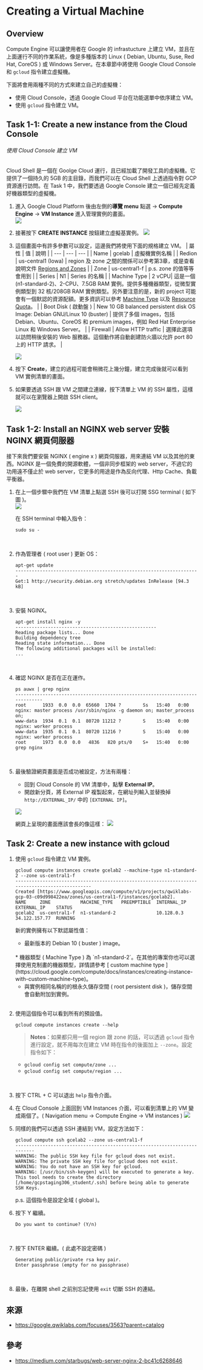 # Creating a Virtual Machine
## Overview
Compute Engine 可以讓使用者在 Google 的 infrastucture 上建立 VM，並且在上面運行不同的作業系統，像是多種版本的 Linux ( Debian, Ubuntu, Suse, Red Hat, CoreOS ) 或 Windows Server。在本章節中將使用 Google Cloud Console 和 `gcloud` 指令建立虛擬機。

下面將會用兩種不同的方式來建立自己的虛擬機：
* 使用 Cloud Console，透過 Google Cloud 平台在功能選單中依序建立 VM。
* 使用 `gcloud` 指令建立 VM。

## Task 1-1: Create a new instance from the Cloud Console 
###### 使用 Cloud Console 建立 VM
Cloud Shell 是一個在 Goolge Cloud 運行，且已經加載了開發工具的虛擬機。它提供了一個持久的 5GB 的主目錄，而我們可以在 Cloud Shell 上透過指令對 GCP 資源進行訪問。在 Task 1 中，我們要透過 Google Console 建立一個已經先定義好機器類型的虛擬機。

1. 進入 Google Cloud Platform 後由左側的**導覽 menu** 點選 &rarr; **Compute Engine** &rarr; **VM Instance** 進入管理實例的畫面。<br/>
   ![](/images/1-1.png)
   <br/>

2. 接著按下 **CREATE INSTANCE** 按鈕建立虛擬基實例。
   ![](/images/1-2.png)
   <br/>

3. 這個畫面中有許多參數可以設定，這邊我們將使用下面的規格建立 VM。
   | 屬性 | 值 | 說明 |
   | --- | --- | --- |
   | Name | gcelab | 虛擬機實例名稱 |
   | Redion | us-central1 (Iowa) | region 及 zone 之間的關係可以參考第3章，或是查看說明文件 [Regions and Zones](https://cloud.google.com/compute/docs/zones) |
   | Zone | us-central1-f | p.s. zone 的值等等會用到 |
   | Series | N1 | Series 的名稱 |
   | Machine Type | 2 vCPU|  這是一個 (n1-standard-2)、2-CPU、7.5GB RAM 實例。提供多種機器類型，從微型實例類型到 32 核/208GB RAM 實例類型。另外要注意的是，新的 project 可能會有一個默認的資源配額。更多資訊可以參考 [Machine Type](https://cloud.google.com/compute/docs/machine-types) 以及 [Resource Quota](https://cloud.google.com/compute/quotas)。 |
   | Boot Disk ( 啟動盤 ) | New 10 GB balanced persistent disk OS Image: Debian GNU/Linux 10 (buster) |  提供了多個 images，包括 Debian、Ubuntu、CoreOS 和 premium images，例如 Red Hat Enterprise Linux 和 Windows Server。 |
   | Firewall | Allow HTTP traffic | 選擇此選項以訪問稍後安裝的 Web 服務器。這個動作將自動創建防火牆以允許 port 80 上的 HTTP 請求。 |
   <br/>

   ![](/images/1-3.png)
    <br/>

4. 按下 **Create**，建立的過程可能會稍微花上幾分鐘，建立完成後就可以看到 VM 實例清單的畫面。

5. 如果要透過 SSH 跟 VM 之間建立連線，按下清單上 VM 的 SSH 屬性，這樣就可以在瀏覽器上開啟 SSH client。<br/>

   ![](/images/1-4.png)
   <br/> 

## Task 1-2: Install an NGINX web server 安裝 NGINX 網頁伺服器
接下來我們要安裝 NGINX ( engine x ) 網頁伺服器，用來連結 VM 以及其他的東西。NGINX 是一個免費的開源軟體，一個非同步框架的 web server，不過它的功用遠不僅止於 web server，它更多的用途是作為反向代理、Http Cache、負載平衡器。

1. 在上一個步驟中我們在 VM 清單上點選 SSH 後可以打開 SSG terminal ( 如下圖 )。<br/>
   ![](images/1-5.png)

   在 SSH terminal 中輸入指令：
   ```shell
   sudo su -
   ```
   <br/>

2. 作為管理者 ( root user ) 更新 OS：
   ```shell
   apt-get update
   --------------------------------------------------------------------
   Get:1 http://security.debian.org stretch/updates InRelease [94.3 kB]
   ```
   <br/>

3. 安裝 NGINX。
   ```shell
   apt-get install nginx -y
   ----------------------------------------------------
   Reading package lists... Done
   Building dependency tree
   Reading state information... Done
   The following additional packages will be installed:
   ...
   ```
   <br/>
 
4. 確認 NGINX 是否在正在運作。
    ```shell
    ps auwx | grep nginx
    -----------------------------------------------------------------------------
    root      1933  0.0  0.0  65660  1704 ?        Ss   15:40   0:00 nginx: master process /usr/sbin/nginx -g daemon on; master_process on;
    www-data  1934  0.1  0.1  80720 11212 ?        S    15:40   0:00 nginx: worker process
    www-data  1935  0.1  0.1  80720 11216 ?        S    15:40   0:00 nginx: worker process
    root      1973  0.0  0.0   4836   820 pts/0    S+   15:40   0:00 grep nginx
    ```
    <br/>

5. 最後驗證網頁畫面是否成功被設定，方法有兩種：
   * 回到 Cloud Console 的 VM 清單中，點擊 **External IP**。 
   * 開啟新分頁，將 External IP 複製起來，在網址列輸入並替換掉 `http://EXTERNAL_IP/` 中的 `[EXTERNAL IP]`。<br/>

   ![](/images/1-6.png)

   網頁上呈現的畫面應該會長的像這樣：
   ![](/images/1-7.png)

## Task 2: Create a new instance with gcloud
1. 使用 `gcloud` 指令建立 VM 實例。
    ```shell
    gcloud compute instances create gcelab2 --machine-type n1-standard-2 --zone us-central1-f
    -----------------------------------------------------------------------------------------------
    Created [https://www.googleapis.com/compute/v1/projects/qwiklabs-gcp-03-c09d998422ea/zones/us-central1-f/instances/gcelab2].
    NAME     ZONE           MACHINE_TYPE   PREEMPTIBLE  INTERNAL_IP  EXTERNAL_IP    STATUS
    gcelab2  us-central1-f  n1-standard-2               10.128.0.3   34.122.157.77  RUNNING
    ```

    新的實例擁有以下默認屬性值：
    * 最新版本的 Debian 10 ( buster ) image。
    <br/>
    * 機器類型 ( Machine Type ) 為 `n1-standard-2`。在其他的專案你也可以選擇使用克制畫的機器類型，詳情請參考 [ custom machine type ](https://cloud.google.com/compute/docs/instances/creating-instance-with-custom-machine-type)。
    <br/>

    * 與實例相同名稱的的根永久儲存空間 ( root persistent disk )，儲存空間會自動附加到實例。
    <br/>

2. 使用這個指令可以看到所有的預設值。
   ```shell
   gcloud compute instances create --help
   ```

   > **Notes**：如果都只用一個 region 跟 zone 的話，可以透過 `gcloud` 指令進行設定，就不用每次在建立 VM 時在指令的後面加上 `--zone`。設定指令如下：
   
   * `gcloud config set compute/zone ...`
   * `gcloud config set compute/region ...`

<br/>

3. 按下 CTRL + C 可以退出 `help` 指令介面。
4. 在 Cloud Console 上面回到 VM Instances 介面，可以看到清單上的 VM 變成兩個了。( Navigation menu &rarr; Compute Engine &rarr; VM instances )
   ![](/images/1-8.png)
   <br/>

5. 同樣的我們可以透過 SSH 連結到 VM，設定方法如下：
   ```shell
   gcloud compute ssh gcelab2 --zone us-central1-f
   --------------------------------------------------------------------------
   WARNING: The public SSH key file for gcloud does not exist.
   WARNING: The private SSH key file for gcloud does not exist.
   WARNING: You do not have an SSH key for gcloud.
   WARNING: [/usr/bin/ssh-keygen] will be executed to generate a key.
   This tool needs to create the directory
   [/home/gcpstaging306_student/.ssh] before being able to generate SSH Keys.
   ```
   p.s. 這個指令是設定全域 ( global )。

6. 按下 Y 繼續。
   ```shell
   Do you want to continue? (Y/n)
   ```
   <br/>

7. 按下 ENTER 繼續。( 此處不設定密碼 )
   ```shell
   Generating public/private rsa key pair.
   Enter passphrase (empty for no passphrase)
   ```
   <br/>

8. 最後，在離開 shell 之前別忘記使用 `exit` 切斷 SSH 的連結。


## 來源
* https://google.qwiklabs.com/focuses/3563?parent=catalog

## 參考
* https://medium.com/starbugs/web-server-nginx-2-bc41c6268646
